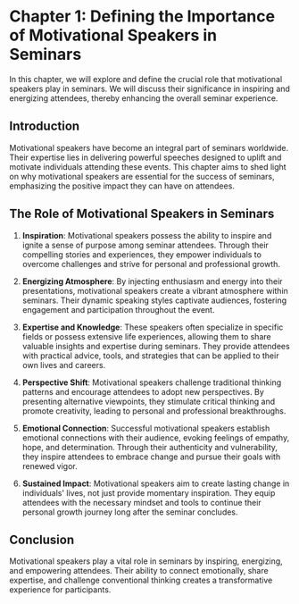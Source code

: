 Chapter 1: Defining the Importance of Motivational Speakers in Seminars
=======================================================================

In this chapter, we will explore and define the crucial role that motivational speakers play in seminars. We will discuss their significance in inspiring and energizing attendees, thereby enhancing the overall seminar experience.

Introduction
------------

Motivational speakers have become an integral part of seminars worldwide. Their expertise lies in delivering powerful speeches designed to uplift and motivate individuals attending these events. This chapter aims to shed light on why motivational speakers are essential for the success of seminars, emphasizing the positive impact they can have on attendees.

The Role of Motivational Speakers in Seminars
---------------------------------------------

1. **Inspiration**: Motivational speakers possess the ability to inspire and ignite a sense of purpose among seminar attendees. Through their compelling stories and experiences, they empower individuals to overcome challenges and strive for personal and professional growth.

2. **Energizing Atmosphere**: By injecting enthusiasm and energy into their presentations, motivational speakers create a vibrant atmosphere within seminars. Their dynamic speaking styles captivate audiences, fostering engagement and participation throughout the event.

3. **Expertise and Knowledge**: These speakers often specialize in specific fields or possess extensive life experiences, allowing them to share valuable insights and expertise during seminars. They provide attendees with practical advice, tools, and strategies that can be applied to their own lives and careers.

4. **Perspective Shift**: Motivational speakers challenge traditional thinking patterns and encourage attendees to adopt new perspectives. By presenting alternative viewpoints, they stimulate critical thinking and promote creativity, leading to personal and professional breakthroughs.

5. **Emotional Connection**: Successful motivational speakers establish emotional connections with their audience, evoking feelings of empathy, hope, and determination. Through their authenticity and vulnerability, they inspire attendees to embrace change and pursue their goals with renewed vigor.

6. **Sustained Impact**: Motivational speakers aim to create lasting change in individuals' lives, not just provide momentary inspiration. They equip attendees with the necessary mindset and tools to continue their personal growth journey long after the seminar concludes.

Conclusion
----------

Motivational speakers play a vital role in seminars by inspiring, energizing, and empowering attendees. Their ability to connect emotionally, share expertise, and challenge conventional thinking creates a transformative experience for participants.
